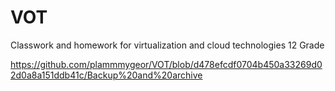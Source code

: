 # VOT
Classwork and homework for virtualization and cloud technologies 12 Grade

https://github.com/plammmygeor/VOT/blob/d478efcdf0704b450a33269d02d0a8a151ddb41c/Backup%20and%20archive
